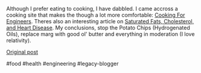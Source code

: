 <!--
date: '2005-11-24'
published: true
slug: 2005-11-cooking-for-engineers
time_to_read: 5
title: Cooking For Engineers
-->

Although I prefer eating to cooking, I have dabbled. I came accross a cooking site that makes the though a lot more comfortable: [Cooking For Engineers](http://www.cookingforengineers.com/). Theres also an interesting article on [Saturated Fats, Cholesterol, and Heart Disease](http://www.cookingforengineers.com/article.php?id=40). My conclusions, stop the Potato Chips (Hydrogenated Oils), replace marg with good ol' butter and everything in moderation (I love relativity).

[Original post](https://ysfk.blogspot.com/2005/11/cooking-for-engineers.html)

#food #health #engineering #legacy-blogger 